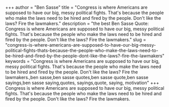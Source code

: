 +++
author = "Ben Sasse"
title = "Congress is where Americans are supposed to have our big, messy political fights. That's because the people who make the laws need to be hired and fired by the people. Don't like the laws? Fire the lawmakers."
description = "the best Ben Sasse Quote: Congress is where Americans are supposed to have our big, messy political fights. That's because the people who make the laws need to be hired and fired by the people. Don't like the laws? Fire the lawmakers."
slug = "congress-is-where-americans-are-supposed-to-have-our-big-messy-political-fights-thats-because-the-people-who-make-the-laws-need-to-be-hired-and-fired-by-the-people-dont-like-the-laws?-fire-the-lawmakers"
keywords = "Congress is where Americans are supposed to have our big, messy political fights. That's because the people who make the laws need to be hired and fired by the people. Don't like the laws? Fire the lawmakers.,ben sasse,ben sasse quotes,ben sasse quote,ben sasse sayings,ben sasse saying,quotes, sayings,quote, saying, motivation"
+++
Congress is where Americans are supposed to have our big, messy political fights. That's because the people who make the laws need to be hired and fired by the people. Don't like the laws? Fire the lawmakers.
